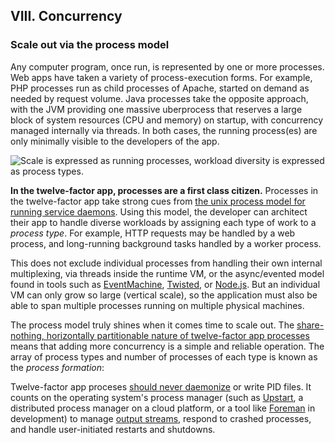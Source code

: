 ## VIII. Concurrency
### Scale out via the process model

Any computer program, once run, is represented by one or more processes.  Web apps have taken a variety of process-execution forms.  For example, PHP processes run as child processes of Apache, started on demand as needed by request volume.  Java processes take the opposite approach, with the JVM providing one massive uberprocess that reserves a large block of system resources (CPU and memory) on startup, with concurrency managed internally via threads.  In both cases, the running process(es) are only minimally visible to the developers of the app.

![Scale is expressed as running processes, workload diversity is expressed as process types.](/images/process-types.png)

**In the twelve-factor app, processes are a first class citizen.**  Processes in the twelve-factor app take strong cues from [the unix process model for running service daemons](http://adam.heroku.com/past/2011/5/9/applying_the_unix_process_model_to_web_apps/).  Using this model, the developer can architect their app to handle diverse workloads by assigning each type of work to a *process type*.  For example, HTTP requests may be handled by a web process, and long-running background tasks handled by a worker process.

This does not exclude individual processes from handling their own internal multiplexing, via threads inside the runtime VM, or the async/evented model found in tools such as [EventMachine](http://rubyeventmachine.com/), [Twisted](http://twistedmatrix.com/trac/), or [Node.js](http://nodejs.org/).  But an individual VM can only grow so large (vertical scale), so the application must also be able to span multiple processes running on multiple physical machines.

The process model truly shines when it comes time to scale out.  The [share-nothing, horizontally partitionable nature of twelve-factor app processes](/processes) means that adding more concurrency is a simple and reliable operation.  The array of process types and number of processes of each type is known as the *process formation*:

Twelve-factor app proceses [should never daemonize](http://dustin.github.com/2010/02/28/running-processes.html) or write PID files.  It counts on the operating system's process manager (such as [Upstart](http://upstart.ubuntu.com/), a distributed process manager on a cloud platform, or a tool like [Foreman](http://blog.daviddollar.org/2011/05/06/introducing-foreman.html) in development) to manage [output streams](/logs), respond to crashed processes, and handle user-initiated restarts and shutdowns.
